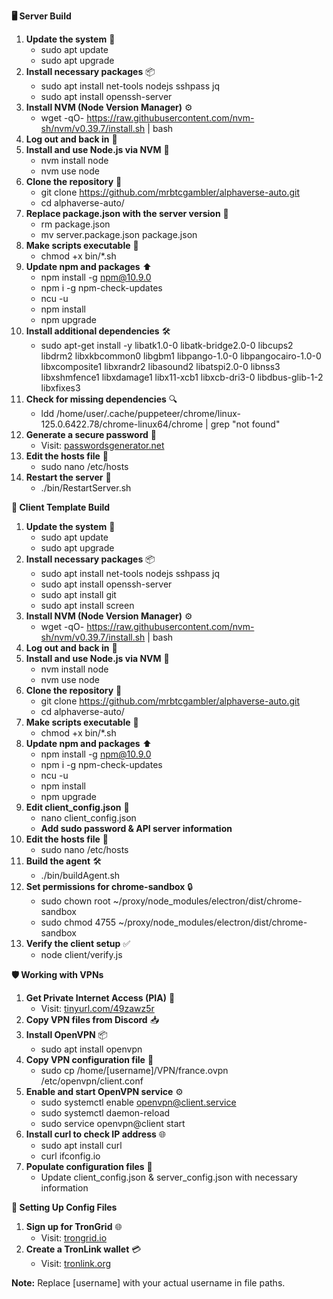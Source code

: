 **🖥️ Server Build**

1.  **Update the system** 🔄
    -   sudo apt update
    -   sudo apt upgrade
2.  **Install necessary packages** 📦
    -   sudo apt install net-tools nodejs sshpass jq
    -   sudo apt install openssh-server
3.  **Install NVM (Node Version Manager)** ⚙️
    -   wget -qO- https://raw.githubusercontent.com/nvm-sh/nvm/v0.39.7/install.sh \| bash
4.  **Log out and back in** 🔑
5.  **Install and use Node.js via NVM** 📝
    -   nvm install node
    -   nvm use node
6.  **Clone the repository** 📂
    -   git clone https://github.com/mrbtcgambler/alphaverse-auto.git
    -   cd alphaverse-auto/
7.  **Replace package.json with the server version** 📝
    -   rm package.json
    -   mv server.package.json package.json
8.  **Make scripts executable** 🔧
    -   chmod +x bin/\*.sh
9.  **Update npm and packages** ⬆️
    -   npm install -g npm@10.9.0
    -   npm i -g npm-check-updates
    -   ncu -u
    -   npm install
    -   npm upgrade
10. **Install additional dependencies** 🛠️
    -   sudo apt-get install -y libatk1.0-0 libatk-bridge2.0-0 libcups2 libdrm2 libxkbcommon0 libgbm1 libpango-1.0-0 libpangocairo-1.0-0 libxcomposite1 libxrandr2 libasound2 libatspi2.0-0 libnss3 libxshmfence1 libxdamage1 libx11-xcb1 libxcb-dri3-0 libdbus-glib-1-2 libxfixes3
11. **Check for missing dependencies** 🔍
    -   ldd /home/user/.cache/puppeteer/chrome/linux-125.0.6422.78/chrome-linux64/chrome \| grep "not found"
12. **Generate a secure password** 🔐
    -   Visit: [passwordsgenerator.net](https://passwordsgenerator.net/old.php)
13. **Edit the hosts file** 📝
    -   sudo nano /etc/hosts
14. **Restart the server** 🔄
    -   ./bin/RestartServer.sh

**📄 Client Template Build**

1.  **Update the system** 🔄
    -   sudo apt update
    -   sudo apt upgrade
2.  **Install necessary packages** 📦
    -   sudo apt install net-tools nodejs sshpass jq
    -   sudo apt install openssh-server
    -   sudo apt install git
    -   sudo apt install screen
3.  **Install NVM (Node Version Manager)** ⚙️
    -   wget -qO- https://raw.githubusercontent.com/nvm-sh/nvm/v0.39.7/install.sh \| bash
4.  **Log out and back in** 🔑
5.  **Install and use Node.js via NVM** 📝
    -   nvm install node
    -   nvm use node
6.  **Clone the repository** 📂
    -   git clone https://github.com/mrbtcgambler/alphaverse-auto.git
    -   cd alphaverse-auto/
7.  **Make scripts executable** 🔧
    -   chmod +x bin/\*.sh
8.  **Update npm and packages** ⬆️
    -   npm install -g npm@10.9.0
    -   npm i -g npm-check-updates
    -   ncu -u
    -   npm install
    -   npm upgrade
9.  **Edit client_config.json** 📝
    -   nano client_config.json
    -   **Add sudo password & API server information**
10. **Edit the hosts file** 📝
    -   sudo nano /etc/hosts
11. **Build the agent** 🛠️
    -   ./bin/buildAgent.sh
12. **Set permissions for chrome-sandbox** 🔒
    -   sudo chown root \~/proxy/node_modules/electron/dist/chrome-sandbox
    -   sudo chmod 4755 \~/proxy/node_modules/electron/dist/chrome-sandbox
13. **Verify the client setup** ✅
    -   node client/verify.js

**🛡️ Working with VPNs**

1.  **Get Private Internet Access (PIA)** 🔑
    -   Visit: [tinyurl.com/49zawz5r](https://tinyurl.com/49zawz5r)
2.  **Copy VPN files from Discord** 📥
3.  **Install OpenVPN** 📦
    -   sudo apt install openvpn
4.  **Copy VPN configuration file** 📄
    -   sudo cp /home/[username]/VPN/france.ovpn /etc/openvpn/client.conf
5.  **Enable and start OpenVPN service** ⚙️
    -   sudo systemctl enable openvpn@client.service
    -   sudo systemctl daemon-reload
    -   sudo service openvpn@client start
6.  **Install curl to check IP address** 🌐
    -   sudo apt install curl
    -   curl ifconfig.io
7.  **Populate configuration files** 📝
    -   Update client_config.json & server_config.json with necessary information

**📝 Setting Up Config Files**

1.  **Sign up for TronGrid** 🌐
    -   Visit: [trongrid.io](https://www.trongrid.io/)
2.  **Create a TronLink wallet** 💳
    -   Visit: [tronlink.org](https://www.tronlink.org/)

**Note:** Replace [username] with your actual username in file paths.

